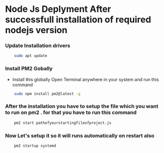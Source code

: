 # Node Js Deplyment After successfull installation of required nodejs version

### Update Installation drivers 
```bash 
    sudo apt update
```
### Install PM2 Gobally
- Install this globally Open Terminal anywhere in your system and run this command
```bash 
    sudo npm install pm2@latest -g
```

### After the installation you have to setup the file which you want to run on pm2 . for that you have to run this command
```bash
    pm2 start pathofyourstartingfileofproject.js
```

### Now Let's setup it so it will runs automatically on restart also
```bash
    pm2 startup systemd
```

